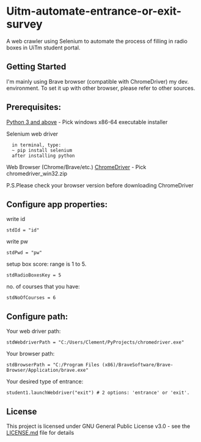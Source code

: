 # Uitm-automate-entrance-or-exit-survey
A web crawler using Selenium to automate the process of filling in radio boxes in UiTm student portal.

## Getting Started
I'm mainly using Brave browser (compatible with ChromeDriver) my dev. environment. To set it up with other browser,
please refer to other sources.

## Prerequisites:
[Python 3 and above](https://www.python.org/downloads/) - Pick windows x86-64 executable installer

Selenium web driver
```
  in terminal, type:
  ~ pip install selenium
  after installing python
```
Web Browser (Chrome/Brave/etc.)
[ChromeDriver](https://chromedriver.chromium.org/downloads) - Pick chromedriver_win32.zip

P.S.Please check your browser version before downloading ChromeDriver

## Configure app properties:
write id
```
stdId = "id"
```
write pw
```
stdPwd = "pw"
```
setup box score: range is 1 to 5.
```
stdRadioBoxesKey = 5
```
no. of courses that you have:
```
stdNoOfCourses = 6
```

## Configure path:
Your web driver path:
```
stdWebdriverPath = "C:/Users/Clement/PyProjects/chromedriver.exe"
```
Your browser path:
```
stdBrowserPath = "C:/Program Files (x86)/BraveSoftware/Brave-Browser/Application/brave.exe"
```
Your desired type of entrance:
```
student1.launchWebdriver("exit") # 2 options: 'entrance' or 'exit'.
```
## License
This project is licensed under GNU General Public License v3.0 - see the [LICENSE.md](LICENSE.md) file for details
